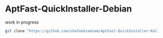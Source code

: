 # AptFast-QuickInstaller-Debian
work in progress

```bash
git clone "https://github.com/shafeekzamzam/AptFast-QuickInstaller-Kali/"
```
